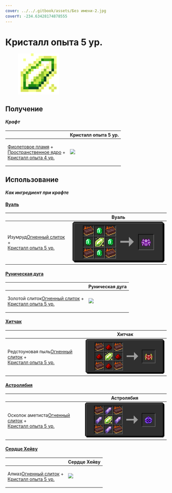 ```yaml
---
cover: ../../.gitbook/assets/Без имени-2.jpg
coverY: -234.63428174878555
---
```


# Кристалл опыта 5  ур.

<figure><img src="../../.gitbook/assets/xp_crystal_4_128.png" alt=""><figcaption></figcaption></figure>

## Получение

#### _Крафт_

|                                                                                                                                                                          |  Кристалл опыта 5  ур.                        |
| ------------------------------------------------------------------------------------------------------------------------------------------------------------------------ | --------------------------------------------- |
| <p><a href="purple_blaze.md">Фиолетовое пламя</a> +<br><a href="spawner_seeker.md">Пространственное ядро</a> +<br><a href="xp_crystal_3.md">Кристалл опыта 4 ур.</a></p> | ![](../../.gitbook/assets/xp\_crystal\_4.png) |

## Использование

#### _Как ингредиент при крафте_

#### [Вуаль](veilo.md)

|                                                                                                                       |  Вуаль                               |
| --------------------------------------------------------------------------------------------------------------------- | ------------------------------------ |
| <p>Изумруд<a href="fireite_ingot.md">Огненный слиток</a> +<br><a href="xp_crystal_4.md">Кристалл опыта 5  ур.</a></p> | ![](../../.gitbook/assets/veilo.png) |

#### [Руническая дуга](runic_arc.md)

|                                                                                                                              |  Руническая дуга                          |
| ---------------------------------------------------------------------------------------------------------------------------- | ----------------------------------------- |
| <p>Золотой слиток<a href="fireite_ingot.md">Огненный слиток</a> +<br><a href="xp_crystal_4.md">Кристалл опыта 5  ур.</a></p> | ![](../../.gitbook/assets/runic\_arc.png) |

#### [Хитчак](hitchak.md)

|                                                                                                                                 |  Хитчак                                |
| ------------------------------------------------------------------------------------------------------------------------------- | -------------------------------------- |
| <p>Редстоуновая пыль<a href="fireite_ingot.md">Огненный слиток</a> +<br><a href="xp_crystal_4.md">Кристалл опыта 5  ур.</a></p> | ![](../../.gitbook/assets/hitchak.png) |

#### [Астролябия](astrolabe.md)

|                                                                                                                                |  Астролябия                              |
| ------------------------------------------------------------------------------------------------------------------------------ | ---------------------------------------- |
| <p>Осколок аметиста<a href="fireite_ingot.md">Огненный слиток</a> +<br><a href="xp_crystal_4.md">Кристалл опыта 5  ур.</a></p> | ![](../../.gitbook/assets/astrolabe.png) |

#### [Сердце Хейву](band_of_heiva_hunting.md)

|                                                                                                                     |  Сердце Хейву                                           |
| ------------------------------------------------------------------------------------------------------------------- | ------------------------------------------------------- |
| <p>Алмаз<a href="fireite_ingot.md">Огненный слиток</a> +<br><a href="xp_crystal_4.md">Кристалл опыта 5  ур.</a></p> | ![](../../.gitbook/assets/band\_of\_heiva\_hunting.png) |


